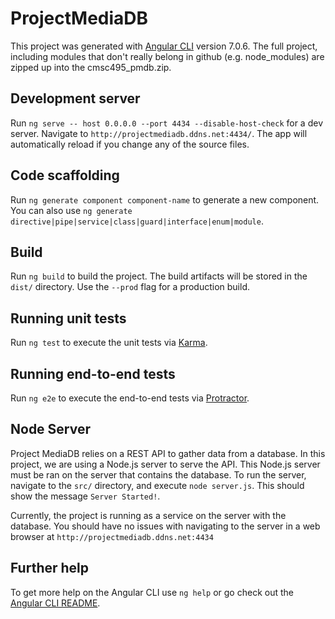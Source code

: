 # ProjectMediaDB

This project was generated with [Angular CLI](https://github.com/angular/angular-cli) version 7.0.6.
The full project, including modules that don't really belong in github (e.g. node_modules) are zipped up into the cmsc495_pmdb.zip.

## Development server

Run `ng serve -- host 0.0.0.0 --port 4434 --disable-host-check` for a dev server. Navigate to `http://projectmediadb.ddns.net:4434/`. The app will automatically reload if you change any of the source files.

## Code scaffolding

Run `ng generate component component-name` to generate a new component. You can also use `ng generate directive|pipe|service|class|guard|interface|enum|module`.

## Build

Run `ng build` to build the project. The build artifacts will be stored in the `dist/` directory. Use the `--prod` flag for a production build.

## Running unit tests

Run `ng test` to execute the unit tests via [Karma](https://karma-runner.github.io).

## Running end-to-end tests

Run `ng e2e` to execute the end-to-end tests via [Protractor](http://www.protractortest.org/).

## Node Server

Project MediaDB relies on a REST API to gather data from a database. In this project, we are using a Node.js server to serve the API. This Node.js server must be ran on the server that contains the database. To run the server, navigate to the `src/` directory, and execute `node server.js`. This should show the message `Server Started!`.

Currently, the project is running as a service on the server with the database. You should have no issues with navigating to the server in a web browser at `http://projectmediadb.ddns.net:4434`

## Further help 

To get more help on the Angular CLI use `ng help` or go check out the [Angular CLI README](https://github.com/angular/angular-cli/blob/master/README.md).
